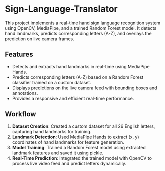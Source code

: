 # Sign-Language-Translator
This project implements a real-time hand sign language recognition system using OpenCV, MediaPipe, and a trained Random Forest model. It detects hand landmarks, predicts corresponding letters (A-Z), and overlays the prediction on live camera frames.

## Features

- Detects and extracts hand landmarks in real-time using MediaPipe Hands.
- Predicts corresponding letters (A-Z) based on a Random Forest classifier trained on a custom dataset.
- Displays predictions on the live camera feed with bounding boxes and annotations.
- Provides a responsive and efficient real-time performance.

## Workflow

1. **Dataset Creation**: Created a custom dataset for all 26 English letters, capturing hand landmarks for training.
2. **Landmark Detection**: Used MediaPipe Hands to extract (x, y) coordinates of hand landmarks for feature generation.
3. **Model Training**: Trained a Random Forest model using extracted landmark features and saved it using pickle.
4. **Real-Time Prediction**: Integrated the trained model with OpenCV to process live video feed and predict letters dynamically.
